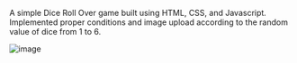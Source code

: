 A simple Dice Roll Over game built using HTML, CSS, and Javascript. Implemented proper conditions and image upload according to the random value of dice from 1 to 6.

![image](https://user-images.githubusercontent.com/59647563/164044622-963c75f0-9693-45a3-ad5d-03d79833dd4f.png)
